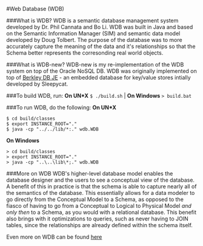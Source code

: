 #Web Database (WDB)

###What is WDB?
WDB is a semantic database management system developed by Dr. Phil Cannata and Bo Li. WDB was built in Java and based on the Semantic Information Manager (SIM) and semantic data model developed by Doug Tolbert. The purpose of the database was to more accurately capture the meaning of the data and it's relationships so that the Schema better represents the corresonding real world objects.

###What is WDB-new?
WDB-new is my re-implementation of the WDB system on top of the Oracle NoSQL DB. WDB was originally implemented on top of [Berkley DB JE](https://blogs.oracle.com/charlesLamb/entry/oracle_nosql_database_vs_berkeley) - an embedded database for key/value stores intially developed by Sleepycat.

###To build WDB, run:
**On UN*X** `$ ./build.sh` | **On Windows** `> build.bat`

###To run WDB, do the following:
**On UN*X**
```
$ cd build/classes
$ export INSTANCE_ROOT="."
$ java -cp "../../lib/*:." wdb.WDB
```
**On Windows**
```
> cd build/classes
> export INSTANCE_ROOT="."
> java -cp "..\..\lib\*;." wdb.WDB
```



###More on WDB
WDB's higher-level database model enables the database designer and the users to see a conceptual view of the database. A benefit of this in practice is that the schema is able to capture nearly all of the semantics of the database. This essentially allows for a data modeler to go directly from the Conceptual Model to a Schema, as opposed to the fiasco of having to go from a Conceptual to Logical to Physical Model *and only then* to a Schema, as you would with a relational database. This benefit also brings with it optimizations to queries, such as never having to JOIN tables, since the relationships are already defined within the schema itself.

Even more on WDB can be found [here](http://www.cs.utexas.edu/~cannata/dbms/web-pages/Class%20Notes/02%20Data%20Models/Bo%20Li%20Thesis.pdf) 
